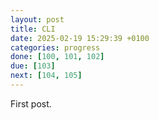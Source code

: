 ```yaml
---
layout: post
title: CLI
date: 2025-02-19 15:29:39 +0100
categories: progress
done: [100, 101, 102]
due: [103]
next: [104, 105]
---
```


First post.
